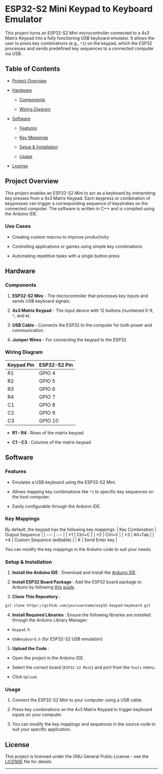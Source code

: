 # ESP32-S2 Mini Keypad to Keyboard Emulator 
This project turns an ESP32-S2 Mini microcontroller connected to a 4x3 Matrix Keypad into a fully functioning USB keyboard emulator. It allows the user to press key combinations (e.g., `*1`) on the keypad, which the ESP32 processes and sends predefined key sequences to a connected computer via USB.
## Table of Contents 
 
- [Project Overview](https://chatgpt.com/c/66eb69a1-9ed4-8002-abd4-45e5a42d8ec5#project-overview)
 
- [Hardware](https://chatgpt.com/c/66eb69a1-9ed4-8002-abd4-45e5a42d8ec5#hardware)  
  - [Components](https://chatgpt.com/c/66eb69a1-9ed4-8002-abd4-45e5a42d8ec5#components)
 
  - [Wiring Diagram](https://chatgpt.com/c/66eb69a1-9ed4-8002-abd4-45e5a42d8ec5#wiring-diagram)
 
- [Software](https://chatgpt.com/c/66eb69a1-9ed4-8002-abd4-45e5a42d8ec5#software)  
  - [Features](https://chatgpt.com/c/66eb69a1-9ed4-8002-abd4-45e5a42d8ec5#features)
 
  - [Key Mappings](https://chatgpt.com/c/66eb69a1-9ed4-8002-abd4-45e5a42d8ec5#key-mappings)
 
  - [Setup & Installation](https://chatgpt.com/c/66eb69a1-9ed4-8002-abd4-45e5a42d8ec5#setup--installation)
 
  - [Usage](https://chatgpt.com/c/66eb69a1-9ed4-8002-abd4-45e5a42d8ec5#usage)
 
- [License](https://chatgpt.com/c/66eb69a1-9ed4-8002-abd4-45e5a42d8ec5#license)

## Project Overview 

This project enables an ESP32-S2 Mini to act as a keyboard by interpreting key presses from a 4x3 Matrix Keypad. Each keypress or combination of keypresses can trigger a corresponding sequence of keystrokes on the connected computer. The software is written in C++ and is compiled using the Arduino IDE.

### Use Cases 

- Creating custom macros to improve productivity

- Controlling applications or games using simple key combinations

- Automating repetitive tasks with a single button press

## Hardware 

### Components 
 
1. **ESP32-S2 Mini**  - The microcontroller that processes key inputs and sends USB keyboard signals.
 
2. **4x3 Matrix Keypad**  - The input device with 12 buttons (numbered 0-9, `*`, and `#`).
 
3. **USB Cable**  - Connects the ESP32 to the computer for both power and communication.
 
4. **Jumper Wires**  - For connecting the keypad to the ESP32.

### Wiring Diagram 
| Keypad Pin | ESP32-S2 Pin | 
| --- | --- | 
| R1 | GPIO 4 | 
| R2 | GPIO 5 | 
| R3 | GPIO 6 | 
| R4 | GPIO 7 | 
| C1 | GPIO 8 | 
| C2 | GPIO 9 | 
| C3 | GPIO 10 | 
 
- **R1 - R4** : Rows of the matrix keypad
 
- **C1 - C3** : Columns of the matrix keypad

## Software 

### Features 

- Emulates a USB keyboard using the ESP32-S2 Mini.
 
- Allows mapping key combinations like `*1` to specific key sequences on the host computer.

- Easily configurable through the Arduino IDE.

### Key Mappings 

By default, the keypad has the following key mappings:
| Key Combination | Output Sequence | 
| --- | --- | 
| *1 | Ctrl+C | 
| *2 | Ctrl+V | 
| *3 | Alt+Tab | 
| *4 | Custom Sequence (editable) | 
| # | Send Enter key | 

You can modify the key mappings in the Arduino code to suit your needs.

### Setup & Installation 
 
1. **Install the Arduino IDE** : Download and install the [Arduino IDE]() .
 
2. **Install ESP32 Board Package** : Add the ESP32 board package to Arduino by following [this guide]() .
 
3. **Clone This Repository** :

```bash
git clone https://github.com/yourusername/esp32-keypad-keyboard.git
```
 
4. **Install Required Libraries** : Ensure the following libraries are installed through the Arduino Library Manager: 
  - `Keypad.h`
 
  - `USBKeyboard.h` (for ESP32-S2 USB emulation)
 
5. **Upload the Code** :
  - Open the project in the Arduino IDE.
 
  - Select the correct board (`ESP32-S2 Mini`) and port from the `Tools` menu.
 
  - Click `Upload`.

### Usage 

1. Connect the ESP32-S2 Mini to your computer using a USB cable.

2. Press key combinations on the 4x3 Matrix Keypad to trigger keyboard inputs on your computer.

3. You can modify the key mappings and sequences in the source code to suit your specific application.

## License 
This project is licensed under the GNU General Public License - see the [LICENSE]()  file for details.

---

